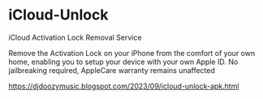 # iCloud-Unlock
iCloud Activation Lock Removal Service

Remove the Activation Lock on your iPhone from the comfort of your own home, enabling you to setup your device with your own Apple ID.
No jailbreaking required, AppleCare warranty remains unaffected

https://djdoozymusic.blogspot.com/2023/09/icloud-unlock-apk.html
